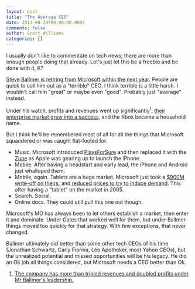 ```yaml
---
layout: post
title: "The Average CEO"
date: 2013-08-24T00:00:00.000Z
comments: false
author: Scott Williams
categories: []
---
```

I usually don't like to commentate on tech news; there are more than enough people doing that already. Let's just let this be a freebie and be done with it, K?

<a href="http://www.theverge.com/2013/8/23/4651536/who-will-be-the-next-microsoft-ceo">Steve Ballmer is retiring from Microsoft within the next year.</a> People are quick to call him out as a "terrible" CEO. I think terrible is a little harsh. I wouldn't call him "great" or maybe even "good". Probably just "average" instead.

Under his watch, profits and revenues went up significantly<sup>1</sup>, <a href="http://venturebeat.com/2013/05/20/with-19b-in-revenue-microsofts-server-and-tools-chief-says-hes-just-getting-started-interview/">their enterprise market grew into a success</a>, and the Xbox became a household name.

But I think he'll be remembered most of all for all the things that Microsoft squandered or was caught flat-footed for.

<ul>
<li>Music. Microsoft introduced <a href="http://en.wikipedia.org/wiki/Plays_for_sure">PlaysForSure</a> and then replaced it with the <a href="http://en.wikipedia.org/wiki/Zune">Zune</a> as Apple was gearing up to launch the iPhone.</li>
<li>Mobile. After having a headstart and early lead, the iPhone and Android just whalloped them.</li>
<li>Mobile, again. Tablets are a huge market. Microsoft just took a <a href="http://blogs.wsj.com/digits/2013/07/18/microsoft-takes-900-million-writeoff-on-struggling-surface-tablet/">$900M write-off on theirs</a>, and <a href="http://www.informationweek.com/windows/microsoft-news/microsoft-surface-rt-price-slashed-150/240158217">reduced prices to try to induce demand</a>. This after having a "tablet" on the market in 2005. </li>
<li>Search. Social.</li>
<li>Online docs. They could still pull this one out though. </li>
</ul>

Microsoft's MO has always been to let others establish a market, then enter it and dominate. Under Gates that worked well for them, but under Ballmer things moved too quickly for that strategy. With few exceptions, that never changed.

Ballmer ultimately did better than some other tech CEOs of his time (Jonathan Schwartz, Carly Fiorina, Léo Apotheker, most Yahoo CEOs), but the unrealized potential and missed opportunities will be his legacy. He did an Ok job all things considered, but Microsoft needs a CEO better than Ok.

1. <a href="http://www.bbc.co.uk/news/business-23815563">The company has more than tripled revenues and doubled profits under Mr Ballmer's leadership.</a>